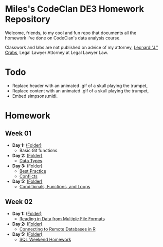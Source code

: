 # Miles's CodeClan DE3 Homework Repository

Welcome, friends, to my cool and fun repo that documents all the homework I've done on CodeClan's data analysis course.

Classwork and labs are not published on advice of my attorney, [Leonard "J." Crabs](https://www.somethingawful.com/hosted/crabs/), Legal Lawyer Attorney at Legal Lawyer Law.

# Todo
- Replace header with an animated .gif of a skull playing the trumpet,
- Replace content with an animated .gif of a skull playing the trumpet,
- Embed simpsons.midi.

# Homework

## Week 01
- **Day 1:** [(Folder)](https://github.com/apologyfestival/codeclan_homework_miles/tree/master/week-01/day-1/)
  - Basic Git functions
- **Day 2:** [(Folder)](https://github.com/apologyfestival/codeclan_homework_miles/tree/master/week-01/day-2/)
  - [Data Types](https://apologyfestival.github.io/codeclan_homework_miles/week-01/day-2/data-types.html)
- **Day 3:** [(Folder)](https://github.com/apologyfestival/codeclan_homework_miles/tree/master/week-01/day-3/)
  - [Best Practice](https://apologyfestival.github.io/codeclan_homework_miles/week-01/day-3/best-practice.html)
  - [Conflicts](https://apologyfestival.github.io/codeclan_homework_miles/week-01/day-3/conflicts.html)
- **Day 5:** [(Folder)](https://github.com/apologyfestival/codeclan_homework_miles/tree/master/week-01/day-5)
  - [Conditionals, Functions, and Loops](https://apologyfestival.github.io/codeclan_homework_miles/week-01/day-5/conditionals-functions-loops.html)

## Week 02
- **Day 1:** [(Folder)](https://github.com/apologyfestival/codeclan_homework_miles/tree/master/week-02/day-1/)
  - [Reading in Data from Multiple File Formats](https://apologyfestival.github.io/codeclan_homework_miles/week-02/day-1/reading-in-data.html)
- **Day 2:** [(Folder)](https://github.com/apologyfestival/codeclan_homework_miles/tree/master/week-02/day-2/)
  - [Connecting to Remote Databases in R](https://apologyfestival.github.io/codeclan_homework_miles/week-02/day-2/connecting-to-remote-databases.html)
- **Day 5:** [(Folder)](https://github.com/apologyfestival/codeclan_homework_miles/tree/master/week-02/day-5/)
  - [SQL Weekend Homework](https://apologyfestival.github.io/codeclan_homework_miles/week-02/day-2/1-sql.html)
